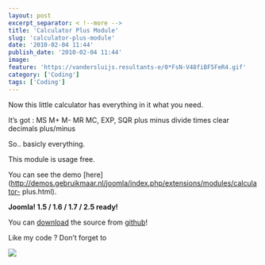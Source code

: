 ```yaml
---
layout: post
excerpt_separator: < !--more -->
title: 'Calculator Plus Module'
slug: 'calculator-plus-module'
date: '2010-02-04 11:44'
publish_date: '2010-02-04 11:44'
image:
feature: 'https://vandersluijs.resultants-e/0*FsN-V48fiBF5FeR4.gif'
category: ['Coding']
tags: ['Coding']
---
```

Now this little calculator has everything in it what you need.

It’s got : MS M+ M- MR MC, EXP, SQR plus minus divide times clear decimals
plus/minus  
  
So.. basicly everything.  
  
This module is usage free.  
  
You can see the demo
[here](http://demos.gebruikmaar.nl/joomla/index.php/extensions/modules/calculator-
plus.html).  
  
 **Joomla! 1.5 / 1.6 / 1.7 / 2.5 ready!**

You can [download](https://github.com/tvdsluijs/calculator-plus) the source
from [github](https://github.com/tvdsluijs/calculator-plus)!

Like my code ? Don’t forget to

![](https://vandersluijs.resultants-e/0*FsN-V48fiBF5FeR4.gif)

